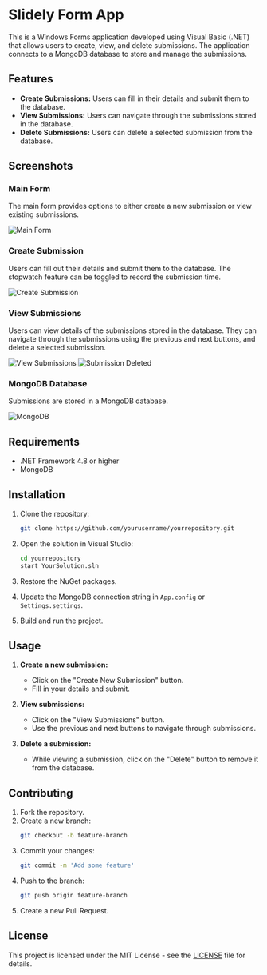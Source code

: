 # Slidely Form App

This is a Windows Forms application developed using Visual Basic (.NET) that allows users to create, view, and delete submissions. The application connects to a MongoDB database to store and manage the submissions.

## Features

- **Create Submissions:** Users can fill in their details and submit them to the database.
- **View Submissions:** Users can navigate through the submissions stored in the database.
- **Delete Submissions:** Users can delete a selected submission from the database.

## Screenshots

### Main Form
The main form provides options to either create a new submission or view existing submissions.

![Main Form](path/to/your/images/main_form.jpeg)

### Create Submission
Users can fill out their details and submit them to the database. The stopwatch feature can be toggled to record the submission time.

![Create Submission](path/to/your/images/create_submission.jpeg)

### View Submissions
Users can view details of the submissions stored in the database. They can navigate through the submissions using the previous and next buttons, and delete a selected submission.

![View Submissions](path/to/your/images/view_submissions.jpeg)
![Submission Deleted](path/to/your/images/submission_deleted.jpeg)

### MongoDB Database
Submissions are stored in a MongoDB database.

![MongoDB](path/to/your/images/mongodb.jpeg)

## Requirements

- .NET Framework 4.8 or higher
- MongoDB

## Installation

1. Clone the repository:
    ```bash
    git clone https://github.com/yourusername/yourrepository.git
    ```

2. Open the solution in Visual Studio:
    ```bash
    cd yourrepository
    start YourSolution.sln
    ```

3. Restore the NuGet packages.

4. Update the MongoDB connection string in `App.config` or `Settings.settings`.

5. Build and run the project.

## Usage

1. **Create a new submission:**
   - Click on the "Create New Submission" button.
   - Fill in your details and submit.

2. **View submissions:**
   - Click on the "View Submissions" button.
   - Use the previous and next buttons to navigate through submissions.

3. **Delete a submission:**
   - While viewing a submission, click on the "Delete" button to remove it from the database.

## Contributing

1. Fork the repository.
2. Create a new branch:
    ```bash
    git checkout -b feature-branch
    ```
3. Commit your changes:
    ```bash
    git commit -m 'Add some feature'
    ```
4. Push to the branch:
    ```bash
    git push origin feature-branch
    ```
5. Create a new Pull Request.

## License

This project is licensed under the MIT License - see the [LICENSE](LICENSE) file for details.
